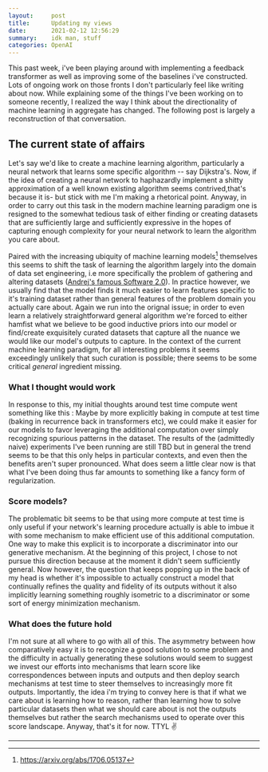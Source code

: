 ```yaml
---
layout:     post
title:      Updating my views
date:       2021-02-12 12:56:29
summary:    idk man, stuff
categories: OpenAI
---
```

 
 
This past week, i've been playing around with implementing a feedback transformer as well as improving some of the baselines i've constructed. Lots of ongoing work on those fronts I don't particularly feel like writing about now. While explaining some of the things I've been working on to someone recently, I realized the way I think about the directionality of machine learning in aggregate has changed. The following post is largely a reconstruction of that conversation.
 
## The current state of affairs
Let's say we'd like to create a machine learning algorithm, particularly a neural network that learns some specific algorithm -- say Dijkstra's. Now, if the idea of creating a neural network to haphazardly implement a shitty approximation of a well known existing algorithm seems contrived,that's because it is- but stick with me I'm making a rhetorical point. Anyway, in order to carry out this task in the modern machine learning paradigm one is resigned to the somewhat tedious task of either finding or creating datasets that are sufficiently large and sufficiently expressive in the hopes of capturing enough complexity for your neural network to learn the algorithm you care about.
 
Paired with the increasing ubiquity of machine learning models[^1] themselves this seems to shift the task of learning the algorithm largely into the domain of data set engineering, i.e more specifically the problem of gathering and altering datasets ([Andrej's famous Software 2.0](https://medium.com/@karpathy/software-2-0-a64152b37c35)). In practice however, we usually find that the model finds it much easier to learn features specific to it's training dataset rather than general features of the problem domain you actually care about.  Again we run into the orignal issue; in order to even learn a relatively straightforward general algorithm we're forced to  either hamfist what we believe to be good inductive priors into our model or find/create exquisitely curated datasets that capture all the nuance we would like our model's outputs to capture. In the context of the current machine learning paradigm, for all interesting problems it seems exceedingly unlikely that such curation is possible; there seems to be some critical *general* ingredient missing. 
 
### What I thought would work
In response to this, my initial thoughts around test time compute went something like this : Maybe by more explicitly baking in compute at test time (baking in recurrence back in transformers etc), we could make it easier for our models to favor leveraging the additional computation over simply recognizing spurious patterns in the dataset. The results of the (admittedly naive) experiments I've been running are still TBD but in general the trend seems to be that this only helps in particular contexts, and even then the benefits aren't super pronounced.
What does seem a little clear now is that what I've been doing thus far amounts to something like a fancy form of regularization.
 
### Score models?
The problematic bit seems to be that using more compute at test time is only useful if your network's learning procedure actually is able to imbue it with some mechanism to make efficient use of this additional computation.  One way to make this  explicit is to incorporate a discriminator into our generative mechanism. At the beginning of this project, I chose to not pursue this direction because at the moment it didn't seem sufficiently general. Now however, the question that keeps popping up in the back of my head is whether it's impossible to actually construct a model that continually refines the quality and fidelity of its outputs without it also implicitly learning something roughly isometric to a discriminator or some sort of energy minimization mechanism.
 
### What does the future hold
I'm not sure at all where to go with all of this. The asymmetry between how comparatively easy it is to recognize a good solution to some problem and the difficulty in actually generating these solutions would seem to suggest we invest our efforts into mechanisms that learn score like correspondences between inputs and outputs and then deploy search mechanisms at test time to steer themselves to  increasingly more fit outputs.  Importantly, the idea i'm trying to convey here is that if what we care about is learning how to reason, rather than learning how to solve particular datasets then  what we should care about is not the outputs themselves  but rather the search mechanisms used to operate over this score landscape. Anyway, that's it for now. TTYL ✌️

 
---
[^1]: https://arxiv.org/abs/1706.05137

